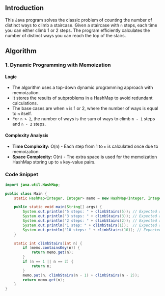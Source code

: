 ## Introduction

This Java program solves the classic problem of counting the number of distinct ways to climb a staircase. Given a staircase with `n` steps, each time you can either climb 1 or 2 steps. The program efficiently calculates the number of distinct ways you can reach the top of the stairs.

## Algorithm

### **1. Dynamic Programming with Memoization**

#### Logic

- The algorithm uses a top-down dynamic programming approach with memoization. 
- It stores the results of subproblems in a HashMap to avoid redundant calculations.
- The base cases are when `n` is 1 or 2, where the number of ways is equal to `n` itself.
- For `n > 2`, the number of ways is the sum of ways to climb `n - 1` steps and `n - 2` steps.

#### Complexity Analysis

- **Time Complexity:** O(n) - Each step from 1 to `n` is calculated once due to memoization.
- **Space Complexity:** O(n) - The extra space is used for the memoization HashMap storing up to `n` key-value pairs.

### Code Snippet

```java
import java.util.HashMap;

public class Main {
    static HashMap<Integer, Integer> memo = new HashMap<Integer, Integer>();

    public static void main(String[] args) {
        System.out.println("5 steps: " + climbStairs(5)); // Expected result is 8
        System.out.println("3 steps: " + climbStairs(3)); // Expected result is 3
        System.out.println("2 steps: " + climbStairs(2)); // Expected result is 2
        System.out.println("1 step: " + climbStairs(1));  // Expected result is 1
        System.out.println("10 steps: " + climbStairs(10)); // Expected result is 89
    }

    static int climbStairs(int n) {
        if (memo.containsKey(n)) {
            return memo.get(n);
        }
        if (n == 1 || n == 2) {
            return n;
        }
        memo.put(n, climbStairs(n - 1) + climbStairs(n - 2));
        return memo.get(n);
    }
}
```